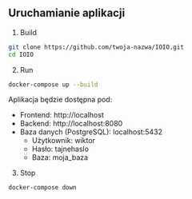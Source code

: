 ## Uruchamianie aplikacji

1. Build
```bash
git clone https://github.com/twoja-nazwa/IOIO.git
cd IOIO
```

2. Run
```bash
docker-compose up --build
```

Aplikacja będzie dostępna pod:
- Frontend: http://localhost
- Backend: http://localhost:8080
- Baza danych (PostgreSQL): localhost:5432
    - Użytkownik: wiktor
    - Hasło: tajnehaslo
    - Baza: moja_baza

3. Stop
``` bash
docker-compose down
```
